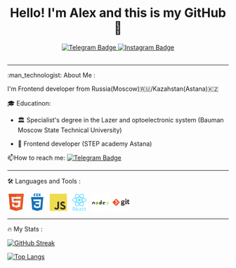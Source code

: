 <div id="header" align="center">
  <h1>
  Hello! I'm Alex and this is my GitHub👋
</h1>
<div id="badges">
  <a href="https://t.me/msk_nur0">
    <img src="https://img.shields.io/badge/Telegram-blue?style=for-the-badge&logo=Telegram&logoColor=white" alt="Telegram Badge"/>
  </a>
  <a href="https://www.instagram.com/p/BjVRs4kBJRy/?igshid=MzRlODBiNWFlZA==">
    <img src="https://img.shields.io/badge/Instagram-red?style=for-the-badge&logo=instagram&logoColor=white" alt="Instagram Badge"/>
  </a>
</div>
<img src="https://komarev.com/ghpvc/?username=AlexGadzhibekov&style=flat-square&color=blue" alt=""/>
</div>

---

<div id='about'>
  :man_technologist: About Me :
  
  I'm Frontend developer from Russia(Moscow):ru:/Kazahstan(Astana):kazakhstan:
  
  :mortar_board: Educatinon:
  
  - :classical_building: Specialist's degree in the Lazer and optoelectronic system (Bauman Moscow State Technical University)
  
  - :school: Frontend developer (STEP academy Astana)

:mailbox:How to reach me: [![Telegram Badge](https://img.shields.io/badge/-Telegram-blue?style=flat&logo=Telegram&logoColor=white)](https://t.me/msk_nur0)
</div>

---

  :hammer_and_wrench: Languages and Tools :
<div>
  <img src="https://github.com/devicons/devicon/blob/master/icons/html5/html5-original.svg" title="HTML5" alt="HTML" width="40" height="40"/>&nbsp;
  <img src="https://github.com/devicons/devicon/blob/master/icons/css3/css3-plain-wordmark.svg"  title="CSS3" alt="CSS" width="40" height="40"/>&nbsp;
  <img src="https://github.com/devicons/devicon/blob/master/icons/javascript/javascript-original.svg" title="JavaScript" alt="JavaScript" width="40" height="40"/>&nbsp;
  <img src="https://github.com/devicons/devicon/blob/master/icons/react/react-original-wordmark.svg" title="React" alt="React" width="40" height="40"/>&nbsp;
  <img src="https://github.com/devicons/devicon/blob/master/icons/nodejs/nodejs-original-wordmark.svg" title="NodeJS" alt="NodeJS" width="40" height="40"/>&nbsp;
  <img src="https://github.com/devicons/devicon/blob/master/icons/git/git-original-wordmark.svg" title="Git" **alt="Git" width="40" height="40"/>
</div>

---

:fire: My Stats :

[![GitHub Streak](http://github-readme-streak-stats.herokuapp.com?user=AlexGadzhibekov&theme=dark&background=000000)](https://git.io/streak-stats)

[![Top Langs](https://github-readme-stats.vercel.app/api/top-langs/?username=AlexGadzhibekov&layout=compact&theme=vision-friendly-dark)](https://github.com/anuraghazra/github-readme-stats)
<!--
**AlexGadzhibekov/AlexGadzhibekov** is a ✨ _special_ ✨ repository because its `README.md` (this file) appears on your GitHub profile.

Here are some ideas to get you started:

- 🔭 I’m currently working on ...
- 🌱 I’m currently learning ...
- 👯 I’m looking to collaborate on ...
- 🤔 I’m looking for help with ...
- 💬 Ask me about ...
- 📫 How to reach me: ...
- 😄 Pronouns: ...
- ⚡ Fun fact: ...
-->
